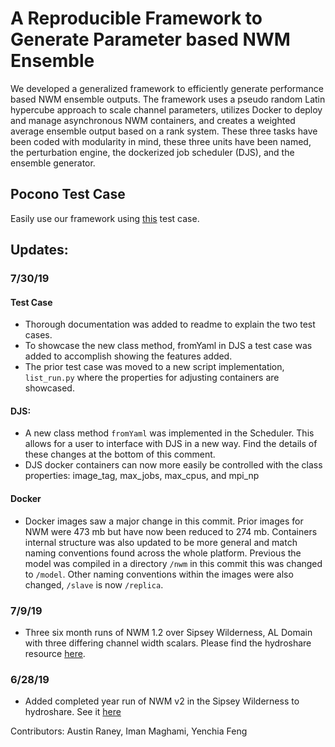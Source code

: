 # A Reproducible Framework to Generate Parameter based NWM Ensemble

We developed a generalized framework to efficiently generate performance based NWM ensemble outputs. The framework uses a pseudo random Latin hypercube approach to scale channel parameters, utilizes Docker to deploy and manage asynchronous NWM containers, and creates a weighted average ensemble output based on a rank system. These three tasks have been coded with modularity in mind, these three units have been named, the perturbation engine, the dockerized job scheduler (DJS), and the ensemble generator.

## Pocono Test Case
Easily use our framework using [this](https://github.com/aaraney/NWM-Docker-Ensemble-Framework/tree/master/pocono_test_case) test case.

## Updates:
### 7/30/19
#### Test Case
- Thorough documentation was added to readme to explain the two test cases.
- To showcase the new class method, fromYaml in DJS a test case was added to accomplish showing the features added. 
- The prior test case was moved to a new script implementation, `list_run.py` where the properties for adjusting containers are showcased.

#### DJS:
- A new class method `fromYaml` was implemented in the Scheduler. This allows for a user to interface with DJS in a new way. Find the details of these changes at the bottom of this comment.
- DJS docker containers can now more easily be controlled with the class properties: image_tag, max_jobs, max_cpus, and mpi_np

#### Docker
- Docker images saw a major change in this commit. Prior images for NWM were 473 mb but have now been reduced to 274 mb. Containers internal structure was also updated to be more general and match naming conventions found across the whole platform. Previous the model was compiled in a directory `/nwm` in this commit this was changed to `/model`. Other naming conventions within the images were also changed, `/slave` is now `/replica`. 
 
### 7/9/19
- Three six month runs of NWM 1.2 over Sipsey Wilderness, AL Domain with three differing channel width
scalars. Please find the hydroshare resource [here](https://www.hydroshare.org/resource/bde5162056a84381a8bc56c20d86f4d7/).

### 6/28/19
- Added completed year run of NWM v2 in the Sipsey Wilderness to
  hydroshare. See it [here](https://www.hydroshare.org/resource/0e015316da5b429fb6652d403e6decbe/)

Contributors: Austin Raney, Iman Maghami, Yenchia Feng
